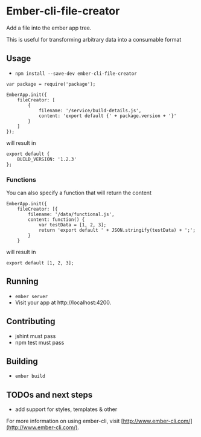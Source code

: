 # Ember-cli-file-creator

Add a file into the ember app tree.

This is useful for transforming arbitrary data into a consumable format

## Usage

* `npm install --save-dev ember-cli-file-creator`

```
var package = require('package');

EmberApp.init({
	fileCreator: [
		{
			filename: '/service/build-details.js',
			content: 'export default {' + package.version + '}'
		}
	]
});
```
will result in
```
export default { 
	BUILD_VERSION: '1.2.3'
};
```
### Functions
You can also specify a function that will return the content

```
EmberApp.init({
	fileCreator: [{
        filename: '/data/functional.js',
        content: function() {
            var testData = [1, 2, 3];
            return 'export default ' + JSON.stringify(testData) + ';';
        }
    }
```
will result in

```
export default [1, 2, 3];
```

## Running

* `ember server`
* Visit your app at http://localhost:4200.

## Contributing
- jshint must pass
- npm test must pass

## Building

* `ember build`

## TODOs and next steps

- add support for styles, templates  & other

For more information on using ember-cli, visit [http://www.ember-cli.com/](http://www.ember-cli.com/).
